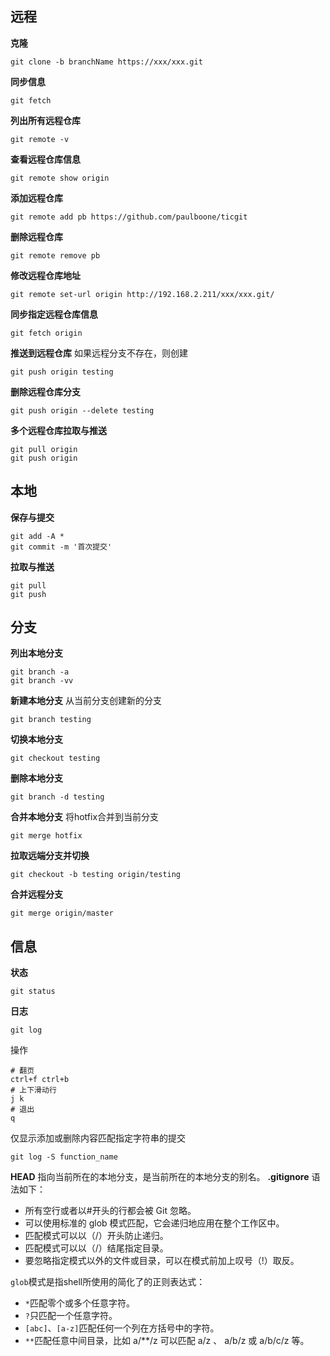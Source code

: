 ## 远程
**克隆**
```
git clone -b branchName https://xxx/xxx.git
```
**同步信息**
```
git fetch
```
**列出所有远程仓库**
```
git remote -v
```
**查看远程仓库信息**
```
git remote show origin
```
**添加远程仓库**
```
git remote add pb https://github.com/paulboone/ticgit
```
**删除远程仓库**
```
git remote remove pb
```
**修改远程仓库地址**
```
git remote set-url origin http://192.168.2.211/xxx/xxx.git/
```
**同步指定远程仓库信息**
```
git fetch origin
```
**推送到远程仓库**
如果远程分支不存在，则创建
```
git push origin testing
```
**删除远程仓库分支**
```
git push origin --delete testing
```
**多个远程仓库拉取与推送**
```
git pull origin
git push origin
```
## 本地
**保存与提交**
```
git add -A * 
git commit -m '首次提交'
```
**拉取与推送**
```
git pull
git push
```
## 分支
**列出本地分支**
```
git branch -a
git branch -vv
```
**新建本地分支**
从当前分支创建新的分支
```
git branch testing
```
**切换本地分支**
```
git checkout testing
```
**删除本地分支**
```
git branch -d testing
```
**合并本地分支**
将hotfix合并到当前分支
```
git merge hotfix
```
**拉取远端分支并切换**
```
git checkout -b testing origin/testing
```
**合并远程分支**
```
git merge origin/master
```
## 信息
**状态**
```
git status
```
**日志**
```
git log
```
操作
```
# 翻页
ctrl+f ctrl+b
# 上下滑动行
j k
# 退出
q
```
仅显示添加或删除内容匹配指定字符串的提交
```
git log -S function_name
```
**HEAD**
指向当前所在的本地分支，是当前所在的本地分支的别名。
**.gitignore**
语法如下：
* 所有空行或者以#开头的行都会被 Git 忽略。
* 可以使用标准的 glob 模式匹配，它会递归地应用在整个工作区中。
* 匹配模式可以以（/）开头防止递归。
* 匹配模式可以以（/）结尾指定目录。
* 要忽略指定模式以外的文件或目录，可以在模式前加上叹号（!）取反。


`glob`模式是指shell所使用的简化了的正则表达式：
* `*`匹配零个或多个任意字符。
* `?`只匹配一个任意字符。
* `[abc]`、`[a-z]`匹配任何一个列在方括号中的字符。
* `**`匹配任意中间目录，比如 a/**/z 可以匹配 a/z 、 a/b/z 或 a/b/c/z 等。

